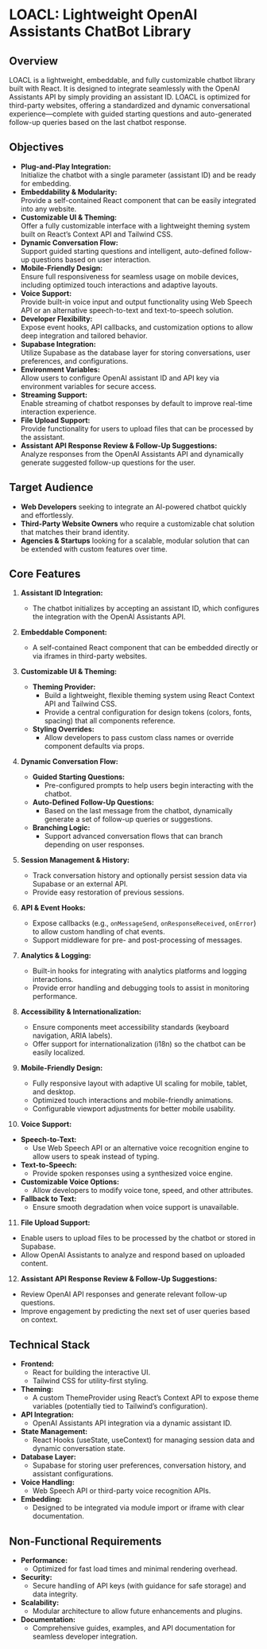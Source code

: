 # LOACL: Lightweight OpenAI Assistants ChatBot Library

## Overview
LOACL is a lightweight, embeddable, and fully customizable chatbot library built with React. It is designed to integrate seamlessly with the OpenAI Assistants API by simply providing an assistant ID. LOACL is optimized for third-party websites, offering a standardized and dynamic conversational experience—complete with guided starting questions and auto-generated follow-up queries based on the last chatbot response.

## Objectives
- **Plug-and-Play Integration:**  
  Initialize the chatbot with a single parameter (assistant ID) and be ready for embedding.
- **Embeddability & Modularity:**  
  Provide a self-contained React component that can be easily integrated into any website.
- **Customizable UI & Theming:**  
  Offer a fully customizable interface with a lightweight theming system built on React’s Context API and Tailwind CSS.
- **Dynamic Conversation Flow:**  
  Support guided starting questions and intelligent, auto-defined follow-up questions based on user interaction.
- **Mobile-Friendly Design:**  
  Ensure full responsiveness for seamless usage on mobile devices, including optimized touch interactions and adaptive layouts.
- **Voice Support:**  
  Provide built-in voice input and output functionality using Web Speech API or an alternative speech-to-text and text-to-speech solution.
- **Developer Flexibility:**  
  Expose event hooks, API callbacks, and customization options to allow deep integration and tailored behavior.
- **Supabase Integration:**  
  Utilize Supabase as the database layer for storing conversations, user preferences, and configurations.
- **Environment Variables:**  
  Allow users to configure OpenAI assistant ID and API key via environment variables for secure access.
- **Streaming Support:**  
  Enable streaming of chatbot responses by default to improve real-time interaction experience.
- **File Upload Support:**  
  Provide functionality for users to upload files that can be processed by the assistant.
- **Assistant API Response Review & Follow-Up Suggestions:**  
  Analyze responses from the OpenAI Assistants API and dynamically generate suggested follow-up questions for the user.

## Target Audience
- **Web Developers** seeking to integrate an AI-powered chatbot quickly and effortlessly.
- **Third-Party Website Owners** who require a customizable chat solution that matches their brand identity.
- **Agencies & Startups** looking for a scalable, modular solution that can be extended with custom features over time.

## Core Features
1. **Assistant ID Integration:**  
   - The chatbot initializes by accepting an assistant ID, which configures the integration with the OpenAI Assistants API.
   
2. **Embeddable Component:**  
   - A self-contained React component that can be embedded directly or via iframes in third-party websites.
   
3. **Customizable UI & Theming:**  
   - **Theming Provider:**  
     - Build a lightweight, flexible theming system using React Context API and Tailwind CSS.  
     - Provide a central configuration for design tokens (colors, fonts, spacing) that all components reference.
   - **Styling Overrides:**  
     - Allow developers to pass custom class names or override component defaults via props.
   
4. **Dynamic Conversation Flow:**  
   - **Guided Starting Questions:**  
     - Pre-configured prompts to help users begin interacting with the chatbot.
   - **Auto-Defined Follow-Up Questions:**  
     - Based on the last message from the chatbot, dynamically generate a set of follow-up queries or suggestions.
   - **Branching Logic:**  
     - Support advanced conversation flows that can branch depending on user responses.
   
5. **Session Management & History:**  
   - Track conversation history and optionally persist session data via Supabase or an external API.
   - Provide easy restoration of previous sessions.
   
6. **API & Event Hooks:**  
   - Expose callbacks (e.g., `onMessageSend`, `onResponseReceived`, `onError`) to allow custom handling of chat events.
   - Support middleware for pre- and post-processing of messages.
   
7. **Analytics & Logging:**  
   - Built-in hooks for integrating with analytics platforms and logging interactions.
   - Provide error handling and debugging tools to assist in monitoring performance.
   
8. **Accessibility & Internationalization:**  
   - Ensure components meet accessibility standards (keyboard navigation, ARIA labels).
   - Offer support for internationalization (i18n) so the chatbot can be easily localized.

9. **Mobile-Friendly Design:**  
   - Fully responsive layout with adaptive UI scaling for mobile, tablet, and desktop.
   - Optimized touch interactions and mobile-friendly animations.
   - Configurable viewport adjustments for better mobile usability.

10. **Voice Support:**  
   - **Speech-to-Text:**  
     - Use Web Speech API or an alternative voice recognition engine to allow users to speak instead of typing.
   - **Text-to-Speech:**  
     - Provide spoken responses using a synthesized voice engine.
   - **Customizable Voice Options:**  
     - Allow developers to modify voice tone, speed, and other attributes.
   - **Fallback to Text:**  
     - Ensure smooth degradation when voice support is unavailable.

11. **File Upload Support:**  
   - Enable users to upload files to be processed by the chatbot or stored in Supabase.
   - Allow OpenAI Assistants to analyze and respond based on uploaded content.

12. **Assistant API Response Review & Follow-Up Suggestions:**  
   - Review OpenAI API responses and generate relevant follow-up questions.
   - Improve engagement by predicting the next set of user queries based on context.

## Technical Stack
- **Frontend:**  
  - React for building the interactive UI.  
  - Tailwind CSS for utility-first styling.
- **Theming:**  
  - A custom ThemeProvider using React’s Context API to expose theme variables (potentially tied to Tailwind’s configuration).
- **API Integration:**  
  - OpenAI Assistants API integration via a dynamic assistant ID.
- **State Management:**  
  - React Hooks (useState, useContext) for managing session data and dynamic conversation state.
- **Database Layer:**  
  - Supabase for storing user preferences, conversation history, and assistant configurations.
- **Voice Handling:**  
  - Web Speech API or third-party voice recognition APIs.
- **Embedding:**  
  - Designed to be integrated via module import or iframe with clear documentation.

## Non-Functional Requirements
- **Performance:**  
  - Optimized for fast load times and minimal rendering overhead.
- **Security:**  
  - Secure handling of API keys (with guidance for safe storage) and data integrity.
- **Scalability:**  
  - Modular architecture to allow future enhancements and plugins.
- **Documentation:**  
  - Comprehensive guides, examples, and API documentation for seamless developer integration.

